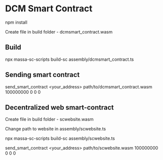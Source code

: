 # DCM Smart Contract

npm install

Create file in build folder - dcmsmart_contract.wasm

## Build

npx massa-sc-scripts build-sc assembly/dcmsmart_contract.ts

## Sending smart contract

send_smart_contract <your_address> path/to/dcmsmart_contract.wasm 100000000 0 0 0

## Decentralized web smart-contract

Create file in build folder - scwebsite.wasm

Change path to website in assembly/scwebsite.ts

npx massa-sc-scripts build-sc assembly/scwebsite.ts

send_smart_contract <your_address> path/to/scwebsite.wasm 100000000 0 0 0
